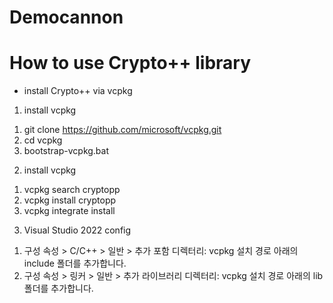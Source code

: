 # Democannon

# How to use Crypto++ library
* install Crypto++ via vcpkg
1. install vcpkg
  1) git clone https://github.com/microsoft/vcpkg.git
  2) cd vcpkg
  3) bootstrap-vcpkg.bat

2. install vcpkg
  1) vcpkg search cryptopp
  2) vcpkg install cryptopp
  3) vcpkg integrate install

3. Visual Studio 2022 config
  1) 구성 속성 > C/C++ > 일반 > 추가 포함 디렉터리: vcpkg 설치 경로 아래의 include 폴더를 추가합니다.
  2) 구성 속성 > 링커 > 일반 > 추가 라이브러리 디렉터리: vcpkg 설치 경로 아래의 lib 폴더를 추가합니다. 


